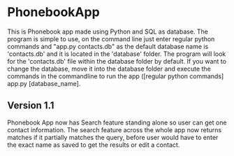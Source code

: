 # PhonebookApp

This is Phonebook app made using Python and SQL as database. The program is simple to use, on the command line just enter regular python commands and "app.py contacts.db" as the default database name is 'contacts.db' and it is located in the 'database' folder. The program will look for the 'contacts.db' file within the database folder by default. If you want to change the database, move it into the database folder and execute the commands in the commandline to run the app ([regular python commands] app.py [database_name].

## Version 1.1
Phonebook App now has Search feature standing alone so user can get one contact information. The search feature across the whole app now returns matches if it partially matches the query, before user would have to enter the exact name as saved to get the results or edit a contact.

